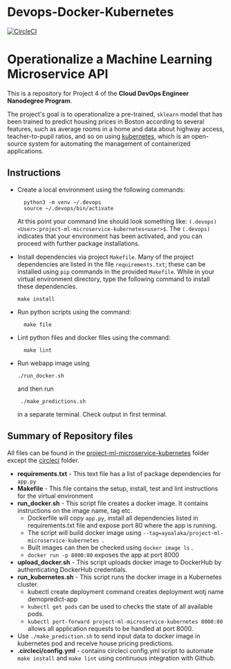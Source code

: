 # Devops-Docker-Kubernetes

[![CircleCI](https://circleci.com/gh/ayomidealaka/Devops-Docker-Kubernetes/tree/main.svg?style=svg)](https://circleci.com/gh/ayomidealaka/Devops-Docker-Kubernetes/tree/main)

# Operationalize a Machine Learning Microservice API

This is a repository for Project 4 of the **Cloud DevOps Engineer Nanodegree Program**.

The project's goal is to operationalize a pre-trained, `sklearn` model that has been trained to predict housing prices in Boston according to several features, such as average rooms in a home and data about highway access, teacher-to-pupil ratios, and so on using [kubernetes](https://kubernetes.io/), which is an open-source system for automating the management of containerized applications.

## Instructions

- Create a local environment using the following commands:

  ```
  	python3 -m venv ~/.devops
  	source ~/.devops/bin/activate
  ```

  At this point your command line should look something like:
  `(.devops) <User>:project-ml-microservice-kubernetes<user>$`. The `(.devops)` indicates that your environment has been activated, and you can proceed with further package installations.

- Install dependencies via project `Makefile`. Many of the project dependencies are listed in the file `requirements.txt`; these can be installed using `pip` commands in the provided `Makefile`. While in your virtual environment directory, type the following command to install these dependencies.

  ```
  make install
  ```

- Run python scripts using the command:
  ```
    make file
  ```
- Lint python files and docker files using the command:
  ```
    make lint
  ```
- Run webapp image using

  ```
  ./run_docker.sh
  ```

  and then run

  ```
   ./make_predictions.sh
  ```

  in a separate terminal. Check output in first terminal.

## Summary of Repository files
All files can be found in the [project-ml-microservice-kubernetes](https://github.com/ayomidealaka/Devops-Docker-Kubernetes/tree/main/project-ml-microservice-kubernetes) folder except the [circleci](https://github.com/ayomidealaka/Devops-Docker-Kubernetes/tree/main/.circleci) folder.

- **requirements.txt** - This text file has a list of package dependencies for `app.py`
- **Makefile** - This file contains the setup, install, test and lint instructions for the virtual environment
- **run_docker.sh** - This script file creates a docker image. It contains instructions on the image name, tag etc.
  - Dockerfile will copy `app.py`, install all dependencies listed in requirements.txt file and expose port 80 where the app is running.
  - The script will build docker image using `--tag=ayoalaka/project-ml-microservice-kubernetes `.
  - Built images can then be checked using `docker image ls` .
  - `docker run -p 8000:80` exposes the app at port 8000
- **upload_docker.sh** - This script uploads docker image to DockerHub by authenticating DockerHub credentials.
- **run_kubernetes.sh** - This script runs the docker image in a Kubernetes cluster.
  - kubectl create deployment command creates deployment wotj name demopredict-app
  - `kubectl get pods` can be used to checks the state of all available pods.
  - `kubectl port-forward project-ml-microservice-kubernetes 8000:80` allows all application requests to be handled at port 8000.
- Use `./make_prediction.sh` to send input data to docker image in kubernetes pod and receive house pricing predictions.
- **.circleci/config.yml** - contains circleci config.yml script to automate `make install` and `make lint` using continuous integration with Github.
